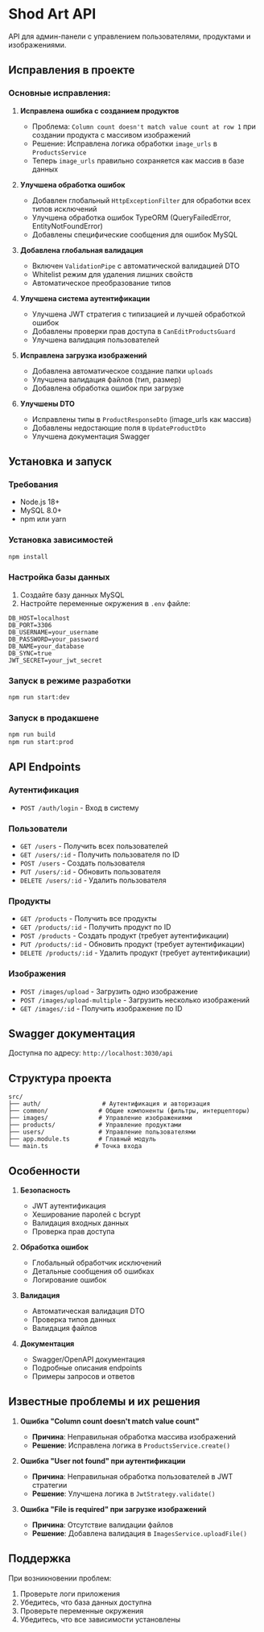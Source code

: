 # Shod Art API

API для админ-панели с управлением пользователями, продуктами и изображениями.

## Исправления в проекте

### Основные исправления:

1. **Исправлена ошибка с созданием продуктов**
   - Проблема: `Column count doesn't match value count at row 1` при создании продукта с массивом изображений
   - Решение: Исправлена логика обработки `image_urls` в `ProductsService`
   - Теперь `image_urls` правильно сохраняется как массив в базе данных

2. **Улучшена обработка ошибок**
   - Добавлен глобальный `HttpExceptionFilter` для обработки всех типов исключений
   - Улучшена обработка ошибок TypeORM (QueryFailedError, EntityNotFoundError)
   - Добавлены специфические сообщения для ошибок MySQL

3. **Добавлена глобальная валидация**
   - Включен `ValidationPipe` с автоматической валидацией DTO
   - Whitelist режим для удаления лишних свойств
   - Автоматическое преобразование типов

4. **Улучшена система аутентификации**
   - Улучшена JWT стратегия с типизацией и лучшей обработкой ошибок
   - Добавлены проверки прав доступа в `CanEditProductsGuard`
   - Улучшена валидация пользователей

5. **Исправлена загрузка изображений**
   - Добавлена автоматическое создание папки `uploads`
   - Улучшена валидация файлов (тип, размер)
   - Добавлена обработка ошибок при загрузке

6. **Улучшены DTO**
   - Исправлены типы в `ProductResponseDto` (image_urls как массив)
   - Добавлены недостающие поля в `UpdateProductDto`
   - Улучшена документация Swagger

## Установка и запуск

### Требования
- Node.js 18+
- MySQL 8.0+
- npm или yarn

### Установка зависимостей
```bash
npm install
```

### Настройка базы данных
1. Создайте базу данных MySQL
2. Настройте переменные окружения в `.env` файле:

```env
DB_HOST=localhost
DB_PORT=3306
DB_USERNAME=your_username
DB_PASSWORD=your_password
DB_NAME=your_database
DB_SYNC=true
JWT_SECRET=your_jwt_secret
```

### Запуск в режиме разработки
```bash
npm run start:dev
```

### Запуск в продакшене
```bash
npm run build
npm run start:prod
```

## API Endpoints

### Аутентификация
- `POST /auth/login` - Вход в систему

### Пользователи
- `GET /users` - Получить всех пользователей
- `GET /users/:id` - Получить пользователя по ID
- `POST /users` - Создать пользователя
- `PUT /users/:id` - Обновить пользователя
- `DELETE /users/:id` - Удалить пользователя

### Продукты
- `GET /products` - Получить все продукты
- `GET /products/:id` - Получить продукт по ID
- `POST /products` - Создать продукт (требует аутентификации)
- `PUT /products/:id` - Обновить продукт (требует аутентификации)
- `DELETE /products/:id` - Удалить продукт (требует аутентификации)

### Изображения
- `POST /images/upload` - Загрузить одно изображение
- `POST /images/upload-multiple` - Загрузить несколько изображений
- `GET /images/:id` - Получить изображение по ID

## Swagger документация
Доступна по адресу: `http://localhost:3030/api`

## Структура проекта

```
src/
├── auth/                 # Аутентификация и авторизация
├── common/              # Общие компоненты (фильтры, интерцепторы)
├── images/              # Управление изображениями
├── products/            # Управление продуктами
├── users/               # Управление пользователями
├── app.module.ts        # Главный модуль
└── main.ts             # Точка входа
```

## Особенности

1. **Безопасность**
   - JWT аутентификация
   - Хеширование паролей с bcrypt
   - Валидация входных данных
   - Проверка прав доступа

2. **Обработка ошибок**
   - Глобальный обработчик исключений
   - Детальные сообщения об ошибках
   - Логирование ошибок

3. **Валидация**
   - Автоматическая валидация DTO
   - Проверка типов данных
   - Валидация файлов

4. **Документация**
   - Swagger/OpenAPI документация
   - Подробные описания endpoints
   - Примеры запросов и ответов

## Известные проблемы и их решения

1. **Ошибка "Column count doesn't match value count"**
   - **Причина**: Неправильная обработка массива изображений
   - **Решение**: Исправлена логика в `ProductsService.create()`

2. **Ошибка "User not found" при аутентификации**
   - **Причина**: Неправильная обработка пользователей в JWT стратегии
   - **Решение**: Улучшена логика в `JwtStrategy.validate()`

3. **Ошибка "File is required" при загрузке изображений**
   - **Причина**: Отсутствие валидации файлов
   - **Решение**: Добавлена валидация в `ImagesService.uploadFile()`

## Поддержка

При возникновении проблем:
1. Проверьте логи приложения
2. Убедитесь, что база данных доступна
3. Проверьте переменные окружения
4. Убедитесь, что все зависимости установлены
